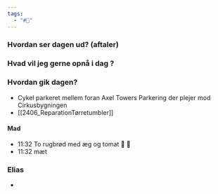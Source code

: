 ```yaml
---
tags:
  - "#📅"
---
```

### Hvordan ser dagen ud? (aftaler)


### Hvad vil jeg gerne opnå i dag ?


### Hvordan gik dagen?
- Cykel parkeret mellem foran Axel Towers Parkering der plejer mod Cirkusbygningen
- [[2406_ReparationTørretumbler]]
#### Mad
- 11:32 To rugbrød med æg og tomat 🥚 🍅 
- 11:32 mæt
### Elias 
- 